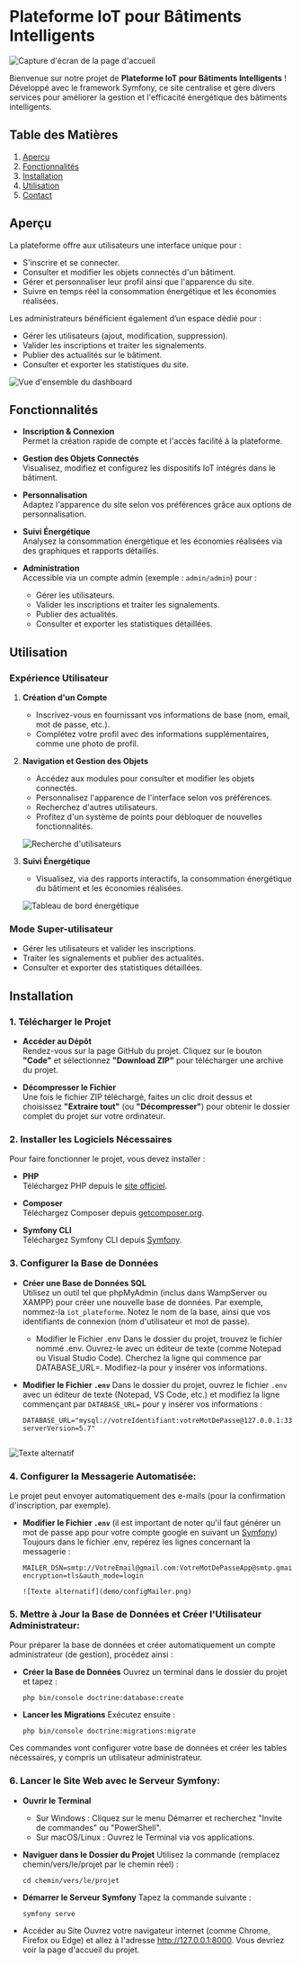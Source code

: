 # Plateforme IoT pour Bâtiments Intelligents

![Capture d'écran de la page d'accueil](demo/accueil.png)

Bienvenue sur notre projet de **Plateforme IoT pour Bâtiments Intelligents** !  
Développé avec le framework Symfony, ce site centralise et gère divers services pour améliorer la gestion et l'efficacité énergétique des bâtiments intelligents.

## Table des Matières

1. [Aperçu](#aperçu)
2. [Fonctionnalités](#fonctionnalités)
3. [Installation](#installation)
4. [Utilisation](#utilisation)
5. [Contact](#contact)

## Aperçu

La plateforme offre aux utilisateurs une interface unique pour :
- S'inscrire et se connecter.
- Consulter et modifier les objets connectés d'un bâtiment.
- Gérer et personnaliser leur profil ainsi que l'apparence du site.
- Suivre en temps réel la consommation énergétique et les économies réalisées.

Les administrateurs bénéficient également d’un espace dédié pour :
- Gérer les utilisateurs (ajout, modification, suppression).
- Valider les inscriptions et traiter les signalements.
- Publier des actualités sur le bâtiment.
- Consulter et exporter les statistiques du site.

![Vue d'ensemble du dashboard](demo/home.png)

## Fonctionnalités

- **Inscription & Connexion**  
  Permet la création rapide de compte et l'accès facilité à la plateforme.

- **Gestion des Objets Connectés**  
  Visualisez, modifiez et configurez les dispositifs IoT intégrés dans le bâtiment.

- **Personnalisation**  
  Adaptez l'apparence du site selon vos préférences grâce aux options de personnalisation.

- **Suivi Énergétique**  
  Analysez la consommation énergétique et les économies réalisées via des graphiques et rapports détaillés.

- **Administration**  
  Accessible via un compte admin (exemple : `admin/admin`) pour :
  - Gérer les utilisateurs.
  - Valider les inscriptions et traiter les signalements.
  - Publier des actualités.
  - Consulter et exporter les statistiques détaillées.

## Utilisation

### Expérience Utilisateur

1. **Création d'un Compte**
   - Inscrivez-vous en fournissant vos informations de base (nom, email, mot de passe, etc.).
   - Complétez votre profil avec des informations supplémentaires, comme une photo de profil.

2. **Navigation et Gestion des Objets**
   - Accédez aux modules pour consulter et modifier les objets connectés.
   - Personnalisez l'apparence de l'interface selon vos préférences.
   - Recherchez d'autres utilisateurs.
   - Profitez d'un système de points pour débloquer de nouvelles fonctionnalités.

   ![Recherche d'utilisateurs](demo/Recherche.png)

3. **Suivi Énergétique**
   - Visualisez, via des rapports interactifs, la consommation énergétique du bâtiment et les économies réalisées.

   ![Tableau de bord énergétique](demo/dashboard.png)

### Mode Super-utilisateur

- Gérer les utilisateurs et valider les inscriptions.
- Traiter les signalements et publier des actualités.
- Consulter et exporter des statistiques détaillées.

## Installation

### 1. Télécharger le Projet

- **Accéder au Dépôt**  
  Rendez-vous sur la page GitHub du projet. Cliquez sur le bouton **"Code"** et sélectionnez **"Download ZIP"** pour télécharger une archive du projet.

- **Décompresser le Fichier**  
  Une fois le fichier ZIP téléchargé, faites un clic droit dessus et choisissez **"Extraire tout"** (ou **"Décompresser"**) pour obtenir le dossier complet du projet sur votre ordinateur.

### 2. Installer les Logiciels Nécessaires

Pour faire fonctionner le projet, vous devez installer :

- **PHP**  
  Téléchargez PHP depuis le [site officiel](https://www.php.net/).

- **Composer**  
  Téléchargez Composer depuis [getcomposer.org](https://getcomposer.org).

- **Symfony CLI**  
  Téléchargez Symfony CLI depuis [Symfony](https://symfony.com/download).

### 3. Configurer la Base de Données

- **Créer une Base de Données SQL**  
  Utilisez un outil tel que phpMyAdmin (inclus dans WampServer ou XAMPP) pour créer une nouvelle base de données. Par exemple, nommez-la `iot_plateforme`.
  Notez le nom de la base, ainsi que vos identifiants de connexion (nom d'utilisateur et mot de passe).
  - Modifier le Fichier .env Dans le dossier du projet, trouvez le fichier nommé .env. Ouvrez-le avec un éditeur de texte (comme Notepad ou Visual Studio Code). Cherchez la ligne qui commence par DATABASE_URL=. Modifiez-la pour y insérer vos informations.

- **Modifier le Fichier `.env`**
  Dans le dossier du projet, ouvrez le fichier `.env` avec un éditeur de texte (Notepad, VS Code, etc.) et modifiez la ligne commençant par `DATABASE_URL=` pour y insérer vos informations :
  
  ```dotenv
  DATABASE_URL="mysql://votreIdentifiant:votreMotDePasse@127.0.0.1:3306/iot_plateforme?serverVersion=5.7"


![Texte alternatif](demo/configData.png)

### 4. **Configurer la Messagerie Automatisée**:
Le projet peut envoyer automatiquement des e-mails (pour la confirmation d'inscription, par exemple).

  - **Modifier le Fichier `.env`**
      (il est important de noter qu'il faut générer un mot de passe app pour votre compte google en suivant un [Symfony]([https://symfony.com/download](https://support.google.com/mail/thread/205453566/how-to-generate-an-app-password?hl=en)))
      Toujours dans le fichier .env, repérez les lignes concernant la messagerie :
      ```dotenv
      MAILER_DSN=smtp://VotreEmail@gmail.com:VotreMotDePasseApp@smtp.gmail.com:587?encryption=tls&auth_mode=login
      
    ![Texte alternatif](demo/configMailer.png)
    
### 5. **Mettre à Jour la Base de Données et Créer l'Utilisateur Administrateur**:
   Pour préparer la base de données et créer automatiquement un compte administrateur (de gestion), procédez ainsi :
   
   - **Créer la Base de Données** Ouvrez un terminal dans le dossier du projet et tapez :
     ```dotenv
     php bin/console doctrine:database:create
     
   - **Lancer les Migrations** Exécutez ensuite :
     ```dotenv
     php bin/console doctrine:migrations:migrate

   Ces commandes vont configurer votre base de données et créer les tables nécessaires, y compris un utilisateur administrateur.

### 6. **Lancer le Site Web avec le Serveur Symfony**:
   - **Ouvrir le Terminal**
     - Sur Windows : Cliquez sur le menu Démarrer et recherchez "Invite de commandes" ou "PowerShell".
     - Sur macOS/Linux : Ouvrez le Terminal via vos applications.

  - **Naviguer dans le Dossier du Projet**
    Utilisez la commande (remplacez chemin/vers/le/projet par le chemin réel) :
    ```dotenv
    cd chemin/vers/le/projet

- **Démarrer le Serveur Symfony**
  Tapez la commande suivante :
    ```dotenv
    symfony serve

- Accéder au Site Ouvrez votre navigateur internet (comme Chrome, Firefox ou Edge) et allez à l'adresse http://127.0.0.1:8000. Vous devriez voir la page d'accueil du projet.

    

